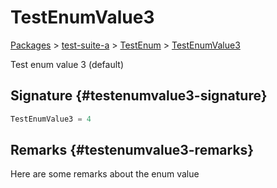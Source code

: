 # TestEnumValue3

[Packages](/) > [test-suite-a](/test-suite-a/) > [TestEnum](/test-suite-a/testenum-enum/) > [TestEnumValue3](/test-suite-a/testenum-enum/testenumvalue3-enummember)

Test enum value 3 (default)

## Signature {#testenumvalue3-signature}

```typescript
TestEnumValue3 = 4
```

## Remarks {#testenumvalue3-remarks}

Here are some remarks about the enum value
